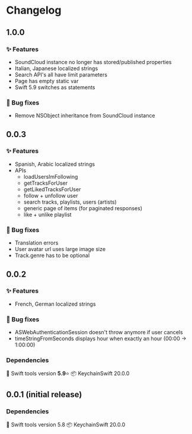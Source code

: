 # Changelog

## 1.0.0 

### ✨ Features
- SoundCloud instance no longer has stored/published properties
- Italian, Japanese localized strings
- Search API's all have limit parameters
- Page has empty static var
- Swift 5.9 switches as statements

### 🐞 Bug fixes
- Remove NSObject inheritance from SoundCloud instance


## 0.0.3 

### ✨ Features
- Spanish, Arabic localized strings
- APIs
    - loadUsersImFollowing
    - getTracksForUser
    - getLikedTracksForUser
    - follow + unfollow user
    - search tracks, playlists, users (artists)
    - generic page of items (for paginated responses)
    - like + unlike playlist

### 🐞 Bug fixes
- Translation errors
- User avatar url uses large image size
- Track.genre has to be optional


## 0.0.2 

### ✨ Features
- French, German localized strings

### 🐞 Bug fixes
- ASWebAuthenticationSession doesn't throw anymore if user cancels
- timeStringFromSeconds displays hour when exactly an hour (00:00 -> 1:00:00)

### Dependencies  
🔨 Swift tools version **5.9**⭐️
📦 KeychainSwift 20.0.0


## 0.0.1 (initial release)  

### Dependencies  
🔨 Swift tools version 5.8
📦 KeychainSwift 20.0.0

